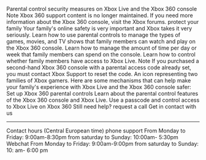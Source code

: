 Parental control security measures on Xbox Live and the Xbox 360 console
Note Xbox 360 support content is no longer maintained. If you need more information about the Xbox 360 console, visit the Xbox forums.
protect your family
Your family's online safety is very important and Xbox takes it very seriously.
Learn how to use parental controls to manage the types of games, movies, and TV shows that family members can watch and play on the Xbox 360 console.
Learn how to manage the amount of time per day or week that family members can spend on the console.
Learn how to control whether family members have access to Xbox Live.
Note If you purchased a second-hand Xbox 360 console with a parental access code already set, you must contact Xbox Support to reset the code.
An icon representing two families of Xbox gamers.
Here are some mechanisms that can help make your family's experience with Xbox Live and the Xbox 360 console safer:
Set up Xbox 360 parental controls
Learn about the parental control features of the Xbox 360 console and Xbox Live.
Use a passcode and control access to Xbox Live on Xbox 360
Still need help?
request a call
Get in contact with us
____________________________________________
Contact hours (Central European time)
phone support
From Monday to Friday:
9:00am-8:30pm
from saturday to
Sunday: 10:00am-
5:30pm Webchat
                                                                  From Monday to Friday:
                                                                  9:00am-9:00pm
                                                                   from saturday
                                                                   to Sunday: 10: am-
                                                                    6:00 pm
